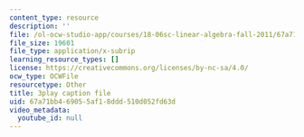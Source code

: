 ```yaml
---
content_type: resource
description: ''
file: /ol-ocw-studio-app/courses/18-06sc-linear-algebra-fall-2011/67a71bb469055af18ddd510d052fd63d_pz3zyUO2gpM.vtt
file_size: 19601
file_type: application/x-subrip
learning_resource_types: []
license: https://creativecommons.org/licenses/by-nc-sa/4.0/
ocw_type: OCWFile
resourcetype: Other
title: 3play caption file
uid: 67a71bb4-6905-5af1-8ddd-510d052fd63d
video_metadata:
  youtube_id: null
---
```

